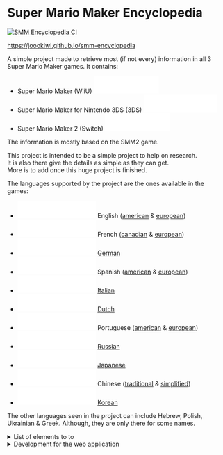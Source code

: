 # Super Mario Maker Encyclopedia

[![SMM Encyclopedia CI](https://github.com/joooKiwi/smm-encyclopedia/actions/workflows/workflow.yml/badge.svg)](https://github.com/joooKiwi/smm-encyclopedia/actions/workflows/workflow.yml)

https://joookiwi.github.io/smm-encyclopedia

A simple project made to retrieve most (if not every)
information in all 3 Super Mario Maker games. It contains:
 - Super Mario Maker (WiiU) ![~ SMM1](.github/styles/smm1-alias.svg)
 - Super Mario Maker for Nintendo 3DS (3DS) ![~ SMM3DS](.github/styles/smm3ds-alias.svg)
 - Super Mario Maker 2 (Switch) ![~ SMM2](.github/styles/smm2-alias.svg)

The information is mostly based on the SMM2 game.

This project is intended to be a simple project to help on research.<br/>
It is also there give the details as simple as they can get.<br/>
More is to add once this huge project is finished.

The languages supported by the project are the ones available in the games:
 - ![Partially done](.github/styles/partially-done.svg) English ([american](https://joookiwi.github.io/smm-encyclopedia/en_AM)
& [european](https://joookiwi.github.io/smm-encyclopedia/en-EU))
 - ![Partially done](.github/styles/partially-done.svg) French ([canadian](https://joookiwi.github.io/smm-encyclopedia/fr-CA)
& [european](https://joookiwi.github.io/smm-encyclopedia/fr-EU))
 - ![Not completed](.github/styles/not-completed.svg)  [German](https://joookiwi.github.io/smm-encyclopedia/de)
 - ![Not completed](.github/styles/not-completed.svg)  Spanish ([american](https://joookiwi.github.io/smm-encyclopedia/es-AM)
& [european](https://joookiwi.github.io/smm-encyclopedia/es-EU))
 - ![Not completed](.github/styles/not-completed.svg)  [Italian](https://joookiwi.github.io/smm-encyclopedia/it)
 - ![Not completed](.github/styles/not-completed.svg)  [Dutch](https://joookiwi.github.io/smm-encyclopedia/nl)
 - ![Not completed](.github/styles/not-completed.svg)  Portuguese ([american](https://joookiwi.github.io/smm-encyclopedia/pt-AM)
& [european](https://joookiwi.github.io/smm-encyclopedia/pt-EU))
 - ![Not completed](.github/styles/not-completed.svg)  [Russian](https://joookiwi.github.io/smm-encyclopedia/ru)
 - ![Not completed](.github/styles/not-completed.svg)  [Japanese](https://joookiwi.github.io/smm-encyclopedia/jp)
 - ![Not completed](.github/styles/not-completed.svg)  Chinese ([traditional](https://joookiwi.github.io/smm-encyclopedia/zh-T)
& [simplified](https://joookiwi.github.io/smm-encyclopedia/zh-S))
 - ![Not completed](.github/styles/not-completed.svg)  [Korean](https://joookiwi.github.io/smm-encyclopedia/ko)

The other languages seen in the project can include Hebrew, Polish, Ukrainian & Greek.
Although, they are only there for some names.

<details>
<summary>List of elements to to</summary>

## List of elements to do

- [ ] When giving an url <u>example.com/path</u>, it would be based on the browser language.<br/>
  And for <u>example.com/en-US/path</u>, then the language would be set to American English.
- [ ] Font family
  - [ ] from the Super Mario Maker games
  - [ ] from SMB, SMB3, SMW, NSMBU & SM3DW specifically
- [ ] Color mode implementation (independent of each and another)
  - [ ] Dark mode
  - [ ] Colour-blind mode
- [ ] Search engine.
- [ ] Options that would change the URL based on the application loaded.
- [ ] Sub-pages with reactive URL.

### Sub-page applications
- [ ] ![In progress](.github/styles/in-progress.svg)         Entity
- [ ] ![Not completed](.github/styles/not-completed.svg)     Character name
- [ ] ![Not completed](.github/styles/not-completed.svg)     Clear condition ![ (SMM3DS)](.github/styles/smm2-sub-page.svg)
    - [ ] ![Not completed](.github/styles/not-completed.svg) Clear condition category ![ (SMM2)](.github/styles/smm2-sub-page.svg)
- [x] ![Completed](.github/styles/completed.svg)             Entity limit
- [ ] ![Not completed](.github/styles/not-completed.svg)     Entity projectile
- [ ] ![Not completed](.github/styles/not-completed.svg)     Entity object
- [x] ![Completed](.github/styles/completed.svg)             Entity category
- [ ] ![Not completed](.github/styles/not-completed.svg)     Entity group
- [ ] ![Partially done](.github/styles/partially-done.svg)   Theme
- [ ] ![Not completed](.github/styles/not-completed.svg)     Time
- [x] ![Completed](.github/styles/completed.svg)             Game reference
- [ ] ![Not completed](.github/styles/not-completed.svg)     Game
- [ ] ![Partially done](.github/styles/partially-done.svg)   Game style</span>
- [ ] ![Not completed](.github/styles/not-completed.svg)     Entity behaviour
- [ ] ![Partially done](.github/styles/partially-done.svg)   Sound effect
    - [ ] ![Not completed](.github/styles/not-completed.svg) Sound effect category
- [x] ![Completed](.github/styles/completed.svg)             Course tag ![ (SMM2)](.github/styles/smm2-sub-page.svg)
- [ ] ![Not completed](.github/styles/not-completed.svg)     Predefined message ![ (SMM2)](.github/styles/smm2-sub-page.svg)
- [ ] ![Not completed](.github/styles/not-completed.svg)     Sample courses ![ (SMM2)](.github/styles/smm2-sub-page.svg)
- [ ] ![Not completed](.github/styles/not-completed.svg)     Medals ![ (SMM1)](.github/styles/smm1-sub-page.svg)
- [ ] ![Not completed](.github/styles/not-completed.svg)     Super Mario Challenges levels ![ (SMM3DS)](.github/styles/smm3ds-sub-page.svg)
- [ ] ![Not completed](.github/styles/not-completed.svg)     Job ![ (SMM2)](.github/styles/smm2-sub-page.svg)
- [ ] ![Not completed](.github/styles/not-completed.svg)     Official notification ![ (SMM2)](.github/styles/smm2-sub-page.svg)
- [ ] ![Not completed](.github/styles/not-completed.svg)     Ninji speedrun ![ (SMM2)](.github/styles/smm2-sub-page.svg)
- [ ] ![In progress](.github/styles/in-progress.svg)         Mystery Mushroom ![ (SMM1)](.github/styles/smm1-sub-page.svg)
- [x] ![Completed](.github/styles/completed.svg)             Mii costume ![ (SMM2)](.github/styles/smm2-sub-page.svg)
    - [x] ![Completed](.github/styles/completed.svg)         Mii costume category ![ (SMM2)](.github/styles/smm2-sub-page.svg)
- [ ] ![Not completed](.github/styles/not-completed.svg)     Editor voice
- [ ] ![Not completed](.github/styles/not-completed.svg)     Instrument
- [ ] ![Not completed](.github/styles/not-completed.svg)     Version

#### Other sub-pages (not directly related to the project)
- [ ] ![In progress](.github/styles/in-progress.svg)         Power-up priority
- [ ] ![Not completed](.github/styles/not-completed.svg)     Secret pages (by URL, by key combination & maybe other ones)

</details>
<details>
<summary>Development for the web application</summary>

## Development for the web application

<details>
<summary>Files & folders</summary>

### Standard used in the project

In order to have a clean way to navigate on the project, multiple standard have been made.

#### Imports

They are separated in different sections 
 - Import ordering
   1. SCSS files _(for React components)_
   2. Dependencies import
   3. Type import (not useful to debug)
   4. Real import (if used at compile time → `import type`)
 - Spacing for the import is aligned for better readability
 - Ordered alphabetically by group


#### Visibility

Since some visibilities are present in other languages (like Kotlin, Java, PHP or C#),
the project utilise some standard on the visibilities.

It utilises the Typescript system for the pre-established visibilities.
Then, for those that are not in the system, it uses somme pattern for it.

| Syntax               | in project |  in Typescript  |         in Javascript         |                                                                            Example |
|----------------------|:----------:|:---------------:|:-----------------------------:|-----------------------------------------------------------------------------------:|
| public [name]        |   public   |     public      |            public             |                                      <pre> public anExample<br/>public anExample() |
| [name]               |  package   |     public      |            public             |                                                     <pre>anExample<br/>anExample() |
| _[name]              | protected  |    protected    |            public             |                               <pre>protected _anExample<br/>protected _anExample() |
| __[name]<br/>#[name] |  private   |     private     | __ -> public<br/># -> private | <pre>#anExample<br/>#anExample()<br/>private __anExample<br/>private __anExample() |


#### Folder structure

The files are structured by folder.
Most of them are self-explanatory.

| Path                   | Meaning                                                                  |                                    Things to do | 
|:-----------------------|:-------------------------------------------------------------------------|------------------------------------------------:|
| src/app                | Application                                                              |                                                 |
| src/core               | The core elements of the project                                         |                                                 |
| src/lang               | The languages                                                            |                                                 |
| src/routes             | The routes of the project                                                |                                                 |
| src/util               | The utilities                                                            |     They should me moved into separate projects |
| src/bootstrap          | External dependencies to [Bootstrap](https://getbootstrap.com/)          |                                                 |
| src/navigation         | The application navigation (& footer)                                    |                                                 |
| src/resources          | The application resources (mostly CSV files)                             | Move this directory outside of the `src` folder |
| src/resources/compiled | The compiled (json files) from the CSV **(this should always be empty)** |                                                 |
| public/[any-folder]    | The images (& sounds) of the project                                     |                                                 |

#### File naming

The names of the files are important since some of them are for Typescript
and others gives meaning to them.

| Syntax                                                                                                              | Type of file                                                                        |         Javascript         |         Typescript          |
|:--------------------------------------------------------------------------------------------------------------------|:------------------------------------------------------------------------------------|:--------------------------:|:---------------------------:|
| [singular-name].ts<br/>[singular-name].container.ts<br/>[singular-name].builder.ts<br/>[singular-name].component.ts | A file declaration<br/>A file description<br/>A Builder class<br/>A React component | No<br/>Yes<br/>Yes<br/>Yes | Yes<br/>Yes<br/>Yes<br/>Yes |
| [plural-name].types.ts<br/>[plural-name].ts                                                                         | An enumeration declaration file<br/>An enumeration file                             |         No<br/>Yes         |         Yes<br/>Yes         |
| [lower-case-name].ts                                                                                                | Not a class, but some files or functions                                            | Yes or No<br/>_(not both)_ |             Yes             |

#### Variable / methods / class naming

The variables, methods & classes use a different format, but they all share at some point the standard.<br/>
They don't follow directly the standard, but have a general format followed.

| Syntax                    |                                                        Description                                                        |                                Applicable for                                | Example                                                                                                                                                                                                                     |
|:--------------------------|:-------------------------------------------------------------------------------------------------------------------------:|:----------------------------------------------------------------------------:|:----------------------------------------------------------------------------------------------------------------------------------------------------------------------------------------------------------------------------|
| [upper-case-name]         |                                    An upper case name (using `_` as a word separator)                                     |                         Constant,<br/>Enum instance                          | <pre>AN_EXAMPLE                                                                                                                                                                                                             |
| [lower-case-name]         |                                           A lower case name (using camel case)                                            |                                   Variable                                   | <pre>anExample                                                                                                                                                                                                              |
| [capital-case]            |                                                   A capital case name (                                                   |     Class,<br/>Interface,<br/>Type,<br/>Dynamic import method for class      | <pre>AnExample                                                                                                                                                                                                              |
| [name][_[nameX]*]         |                                      Multiple different names following each others                                       |                             Variable,<br/>Method                             | <pre>anExample_withSomething_secret                                                                                                                                                                                         |
| #[name]                   |                                                  **(always)** `private`                                                   |                             Variable,<br/>Method                             | <pre>#anExample<br/>#anExample()                                                                                                                                                                                            |
| $[name]                   |                              something that starts with a number<br/>*(Not a PHP variable)*                               |                             Variable,<br/>Method                             | <pre>$1Example<br/>$1Example()                                                                                                                                                                                              |
| _[name]                   |                                                 **(always)** `protected`                                                  |                                    Method                                    | <pre>_anExample()                                                                                                                                                                                                           |
| __[name]                  |                                              `private` (with private field)                                               |                           Getter & setter methods                            | <pre>get __anExample() {<br/>  this.#anExample<br/>}<br/>set __anExample(value) {<br/>  this.#anExample = value<br/>}                                                                                                       |
| _[name]\(…)               |                       `protected` with possibility of arguments<br/>_(only called once by getter)_                        |                                Create methods                                | <pre>protected _anExample() {<br/>    return somethingToBeCalledOnce<br/>}<br/>protected _anotherExample(a, b, …,) {<br/>    return somethingToBeCalledOnceWith(a, b, …,)<br/>}                                             |
| `,`                       |                                                 Ending with a leading `,`                                                 | Creation (Array / Object),<br/>Call (method / constructor),<br/>Generic type | <pre>[a, b, c,]<br/>{a: 1, b: 2, c: 3,}<br/>anExample(a, b, c,)<br/>new AnExample(a, b, c,)<br/><br/>class AnExample<T,>{ ... }<br/>anExample<T,>(t: T,)                                                                    |
| <code>&#124;              |                                                **(always)** Before a join                                                 |                                     Type                                     | <pre>type AnExample = &#124; TypeA &#124; TypeB                                                                                                                                                                             |                                                                            |
| `'`<br/>not `"`           | For a string variable, `'` is used instead of `"`<br/><br/>_(This will be changed to be recognizable by other languages)_ |                      String → `"`,<br/>Character → `'`                       | <pre>type AnExampleString = 'something'<br/>type AnExampleCharacter = 'A'                                                                                                                                                   |
| no `;`                    |                                               **(never)** Ending with a `;`                                               |                Variable,<br/>Class,<br/>, Interface<br/>Type                 | <pre>const anExample = 420 / 69<br/><br/>class AnExample {<br/>  fieldA<br/>  fieldB<br/>}<br/><br/>interface AnExample {<br/>  fieldA<br/>  fieldB<br/>}<br/><br/>type AnExample = \`Jank ${&#124; 'city' &#124; 'game'}\` |
| `000_000` no `000000`     |                                To be less ambiguous in the reading of really long numbers                                 |                                    Number                                    | <pre>const anExampleNumber = 123_456<br/>const anotherExampleNumber = 1_042_069                                                                                                                                             |
| `null`<br/>no `undefined` |          To be like Kotlin, Java, C#, PHP & others, the use of `null` is the only one for the nullable variables          |                                     Type                                     | <pre>type AnExample = &#124; AType &#124; null                                                                                                                                                                              |

#### Files using a CSV source

In the core (`src/core/...`), the files have some formatting that each have their responsibility.
The only ones that are used outside are:
 - Interface
 - Enum (sometimes even in the `src/util/DynamicImporter.ts`)
 - The loader types (`Loader.types`)

The rest should not be used outside the same package (folder).

| Format              | Type      |                                                 Description                                                 |                                Dependencies |
|:--------------------|:----------|:-----------------------------------------------------------------------------------------------------------:|--------------------------------------------:|
| [name].template.ts  | Template  |                                   The template associated to the CSV file                                   |                                        Type |
| [name].loader.ts    | Loader    |                                         The file loader (main core)                                         |               Builder<br/>Template<br/>Type |
| loader.types.ts     | Type      |                                  Types only applicable to the file loaders                                  |                                             |
| [name].builder.ts   | Builder   |                                   The builder class that create the class                                   | Template <br/>Class<br/>Enum _(some times)_ |
| [name].provider.ts  | Provider  | The provider class that will get or create the specific instance<br/>(will never create duplicate instance) |                        Interface <br/>Class |
| [name].ts           | Interface |                                The class description that is used elsewhere                                 |                                        Type |
| Empty[name].ts      | Singleton |                                          The empty class instance                                           |                                   Interface |
| [name].container.ts | Class     |                                             The class instance                                              |                                   Interface |
| [plural-name].ts    | Enum      |                                     Every elements as an enum instance                                      |                          Loader _(dynamic)_ |

<br/>
The types used in the interface:

| Type        |                                                Use case |
|:------------|--------------------------------------------------------:|
| boolean     |                                        Most of the time |
| number      |                                        Most of the time |
| string      | translation key<br/>acronym<br/>name fields<br/>comment |
| object      |                                              Properties |
| enumeration |                Properties use other `scr/core` elements |

</details>

#### Dependencies

<details>
<summary>Grid</summary>

##### Grid dependencies

| Name                                        |                                                                                   Direct dependency                                                                                   |       Indirect dependency        |
|:--------------------------------------------|:-------------------------------------------------------------------------------------------------------------------------------------------------------------------------------------:|:--------------------------------:|
| Entity                                      | Clear condition<br/>Entity limit<br/>Entity category<br/>Theme<br/>Time<br/>Game<br/>Game style<br/>Mystery Mushroom<br/>Entity behaviour<br/>Editor voice<br/>Instrument<br/>Version |  Entity group<br/>Night effect   |
| Character name                              |                                                                                     Editor voice                                                                                      |                                  |
| Clear condition <sup>(SMM2)                 |                                                                               Clear condition category                                                                                |              Entity              |
| Clear condition category <sup>(SMM2)        |                                                                                                                                                                                       |         Clear condition          |
| Entity limit                                |                                                                                                                                                                                       |              Entity              |
| Entity projectile                           |                                                                                                                                                                                       |              Entity              |
| Entity object                               |                                                                                                                                                                                       |              Entity              |
| Entity category                             |                                                                                                                                                                                       |              Entity              |
| Entity group                                |                                                                                        Entity                                                                                         |                                  |
| Theme                                       |                                                                                                                                                                                       |          Time<br/>Game           |
| Time                                        |                                                                                                                                                                                       |                                  |
| Game reference                              |                                                                                                                                                                                       |       Game<br/>Game style        |
| Game                                        |                                                                                    Game reference                                                                                     |                                  |
| Game style                                  |                                                                            Game reference<br/>Night effect                                                                            |                                  |
| Entity behaviour                            |                                                                                                                                                                                       |              Entity              |
| Sound effect                                |                                                                                 Sound effect category                                                                                 | Entity<br/>Entity group<br/>Game |
| Sound effect category                       |                                                                                                                                                                                       |           Sound effect           |
| Course tag <sup>(SMM2)                      |                                                                                                                                                                                       |                                  |
| Predefined message <sup>(SMM2)              |                                                                                                                                                                                       |                                  |
| Sample courses <sup>(SMM2)                  |                                                                                                                                                                                       |                                  |
| Medals <sup>(SMM1)                          |                                                                                                                                                                                       |    Entity<br/>Character name     |
| Super Mario Challenges levels <sup>(SMM3DW) |                                                                                                                                                                                       |                                  |
| Job <sup>(SMM2)                             |                                                                                                                                                                                       |              Entity              |
| Official notification <sup>(SMM2)           |                                                                                                                                                                                       |      Entity<br/>Mii costume      |
| Ninji speedrun <sup>(SMM2)                  |                                                                                                                                                                                       |                                  |
| Mystery Mushroom <sup>(SMM1)                |                                                                                                                                                                                       |                                  |
| Mii costume <sup>(SMM2)                     |                                                                                 Mii costume category                                                                                  |              Entity              |
| Mii costume category <sup>(SMM2)            |                                                                                                                                                                                       |           Mii costume            |
| Editor voice                                |                                                                                                                                                                                       |    Entity<br/>Character name     |
| Instrument                                  |                                                                                                                                                                                       |              Entity              |
| Version                                     |                                                                                      Game style                                                                                       |                                  |

</details>
<details>
<summary>Flowchart (does not work on the mobile app)</summary>

<details>
<summary>Legends</summary>

##### Flowchart dependencies

```mermaid
flowchart TB
  E(("General<br/>dependency"))
  subgraph Exclusive to...
    SMM1{{"Super Mario Maker (WiiU)"}}
    SMM3DS>"Super Mario Maker for Nintendo 3DS (3DS)"]
    SMM2[\"Super Mario Maker 2 (Switch)"\]
  end
  subgraph Depencencies to...
    A -- Direct --> B
    C -. "Indirect (via the DynamicImporter)" .-> D
  end
```

</details>

The dependencies imply that the entity uses almost everything in the project.<br/>
So, some recursive dependencies are in place to make the project compile.

To simplify the diagram, the entity dependencies has been removed to help readability.<br>
And the dependencies used in the Entity are:<br/>
1. Clear condition
2. Editor voice
3. Entity behaviour
4. Entity category
5. Entity group _(by dynamic import)_
6. Entity limit
7. Entity projectile
8. Entity object
9. Game
10. Game style
11. Instrument
12. Mystery Mushroom
13. Night effect _(by dynamic import)_
14. Theme
15. Time
16. Version

```mermaid
flowchart LR
  CN(("Character<br/>name"))
  CC[\Clear condition\]
  CCC[\Clear condition category\]
  CT[\Course tag\]
  EV((Editor voice))
  E{"Entity<br/>(the main content)"}
  EB(("Entity<br/>behaviour"))
  EC(("Entity<br/>category"))
  EG((Entity group))
  EL((Entity limit))
  EP((Entity<br/>projectile))
  EO((Entity<br/>object))
  G((Game))
  GR(("Game<br/>reference"))
  GS((Game style))
  I((Instrument))
  J[\Job\]
  M{{Medal}}
  MC[\Mii costume\]
  MCC[\Mii costume category\]
  MM{{Mystery Mushroom}}
  NE((Night effect))
  NS[\Ninji speedrun\]
  ON(("Official<br/>notification"))
  PM[\Predefined message\]
  SC[\Sample course\]
  SE((Sound effect))
  SEC(("Sound effect<br/>category"))
  SMCL>Super Mario Challenges level]
  Th((Theme))
  Ti((Time))
  V((Version))
  

  subgraph Independant
    CT & J & M & NS & ON & PM & SC & SMCL
  end
  subgraph Entity
   E & EB & EC & EG & EL & EO & EP & I & MM
  end

  subgraph Sound effect
    SE     --> SEC
    SEC    -.-> SE
  end
  subgraph "Clear condition (SMM2)"
    CC     -->  CCC
    CCC    -.-> CC
  end
  CN       -->  EV
  CC       -.-> E
  EV       -.-> CN & E
  EB       -.-> E
  EC       -.-> E
  EG       -->  E
  EL       -.-> E
  EO       -.-> E
  EP       -.-> E
  SE       -.-> E & EG & G
  Th       -.-> Ti & G
  V        -->  GS
  subgraph Game
    G & GS -->  GR
    GR     -.-> G & GS
    subgraph Game style
      GS   -->  NE
    end
  end
  I        -.-> E
  J        -.-> E
  M        -.-> CN & E
  MC       -.-> E
  subgraph "Mii costume (SMM2)"
    MC     -->  MCC
    MCC    -.-> MC
  end
  NE       -.-> CN & GS & E
  ON       -.-> E & MC

```

</details>

<details>
<summary>NPM commands</summary>

### NPM commands

#### Prerequisites

Before running the application, make sure that `npm` is installed.

Then, from there,
 - run `npm install` to install the `node_modules` package

#### Run the project locally (desktop and mobile)

To run the project, the command `npm run start` is the only thing to do.
 - Start the execution of the tools;
 - Start the development mode;
 - Reload on edits (and save);
 - In the console (and command prompt), display any lint errors.

The project could also be run with `npm run fast-start` to omit:
 - CSV → Json (`resources/csv` → `src/resources/compiled`)
 - Copy images for CSS (`public/*` → `src/resources/images`)
 - Copy the locales from `resources/locale` to the `src/lang/locale`
 - (Other things in the future)

By default, it will open it in the default browser automatically.
If it has not worked, then, open [localhost:3000/smm-encyclopedia](http://localhost:3000/smm-encyclopedia) to display the application.

If it needs to be tested on other devices than the local machine, there will be another address.
An example could be [192.168.4.20:3000/smm-encyclopedia](http://192.168.4.20:3000/smm-encyclopedia).

#### Running tests

The command to execute the tests is `npm run test`.

Then, from  that, it will start an interactive watch mode.
For more details, see [how to run the tests](https://facebook.github.io/create-react-app/docs/running-tests).

#### Deploying the changes to the server

Since the project uses the workflow (in [.github/workflows/workflow.yml](https://github.com/joooKiwi/smm-encyclopedia/blob/main/.github/workflows/workflow.yml)),
it will automatically push the changes once there is a commit in the main branch.

It automatically calls the command `npm run deploy` (implicitly calling `npm run predeploy`).

With the deployment, it will automatically call `npm run build` and will:
 - Minify of the files;
 - Contain files formatted in _static/js/\[420.jank69].chunk.js_ and _static/css/\[420.jank69].chunk.css_.

See [the application's deployment](https://facebook.github.io/create-react-app/docs/deployment) to know in details how the **React build** is done.

The code will be pushed in the branch [github-pages branch](https://github.com/joooKiwi/smm-encyclopedia/tree/gh-pages) by the workflow.

</details>
</details>